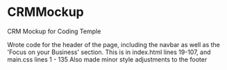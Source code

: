 # CRMMockup
CRM Mockup for Coding Temple

Wrote code for the header of the page, including the navbar as well as the 'Focus on your Business' section.
This is in index.html lines 19-107, and main.css lines 1 - 135
Also made minor style adjustments to the footer
